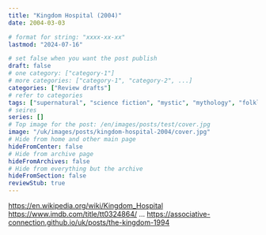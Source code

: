 ```yaml
---
title: "Kingdom Hospital (2004)"
date: 2004-03-03

# format for string: "xxxx-xx-xx"
lastmod: "2024-07-16"

# set false when you want the post publish
draft: false
# one category: ["category-1"]
# more categories: ["category-1", "category-2", ...]
categories: ["Review drafts"]
# refer to categories
tags: ["supernatural", "science fiction", "mystic", "mythology", "folklore", "hton", "faith", "gnosis", "spiritism", "hospital", "companions", "animals", "stephen king"]
# seires
series: []
# Top image for the post: /en/images/posts/test/cover.jpg
image: "/uk/images/posts/kingdom-hospital-2004/cover.jpg"
# Hide from home and other main page
hideFromCenter: false
# Hide from archive page
hideFromArchives: false
# Hide from everything but the archive
hideFromSection: false
reviewStub: true
---
```

https://en.wikipedia.org/wiki/Kingdom_Hospital
https://www.imdb.com/title/tt0324864/
...
https://associative-connection.github.io/uk/posts/the-kingdom-1994
<!--more-->